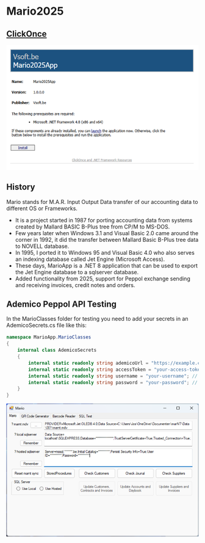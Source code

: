 # Mario2025

## [ClickOnce][ClickOnce]

![MARIO](img/clickonce.png)

## History

Mario stands for M.A.R. Input Output Data transfer of our accounting data to different OS or Frameworks.

- It is a project started in 1987 for porting accounting data from systems created by Mallard BASIC B-Plus tree from CP/M to MS-DOS.
- Few years later when Windows 3.1 and Visual Basic 2.0 came around the corner in 1992, it did the transfer between Mallard Basic B-Plus tree data to NOVELL database.
- In 1995, I ported it to Windows 95 and Visual Basic 4.0 who also serves an indexing database called Jet Engine (Microsoft Access).
- These days, MarioApp is a .NET 8 application that can be used to export the Jet Engine database to a sqlserver database.
- Added functionality from 2025, support for Peppol exchange sending and receiving invoices, credit notes and orders.

## Ademico Peppol API Testing

In the MarioClasses folder for testing you need to add your secrets in an AdemicoSecrets.cs file like this:

```csharp
namespace MarioApp.MarioClasses
{
    internal class AdemicoSecrets
    {
        internal static readonly string ademicoUrl = "https://example.com"; // Replace with the actual URL
        internal static readonly string accessToken = "your-access-token"; // Replace with the actual access token
        internal static readonly string username = "your-username"; // Replace with the actual username
        internal static readonly string password = "your-password"; // Replace with the actual password
    }
}
```

![MARIO](img/MarioApp.png)

[ClickOnce]: https://clickonce.vsoft.be/mario2025/publish.htm
